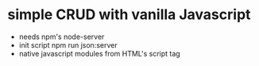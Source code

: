 # simple CRUD with vanilla Javascript
- needs npm's node-server
- init script npm run json:server
- native javascript modules from HTML's script tag

